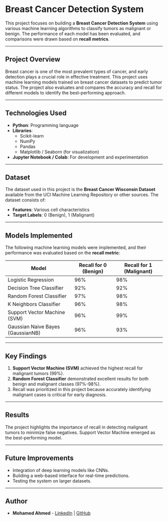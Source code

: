 # Breast Cancer Detection System

This project focuses on building a **Breast Cancer Detection System** using various machine learning algorithms to classify tumors as malignant or benign. The performance of each model has been evaluated, and comparisons were drawn based on **recall metrics**.

---

## Project Overview
Breast cancer is one of the most prevalent types of cancer, and early detection plays a crucial role in effective treatment. This project uses machine learning models trained on breast cancer datasets to predict tumor status. The project also evaluates and compares the accuracy and recall for different models to identify the best-performing approach.

---

## Technologies Used
- **Python**: Programming language
- **Libraries**: 
  - Scikit-learn
  - NumPy
  - Pandas
  - Matplotlib / Seaborn (for visualization)
- **Jupyter Notebook / Colab**: For development and experimentation

---

## Dataset
The dataset used in this project is the **Breast Cancer Wisconsin Dataset** available from the UCI Machine Learning Repository or other sources. The dataset consists of:
- **Features**: Various cell characteristics
- **Target Labels**: 0 (Benign), 1 (Malignant)

---

## Models Implemented
The following machine learning models were implemented, and their performance was evaluated based on the **recall metric**:

| **Model**                      | **Recall for 0 (Benign)** | **Recall for 1 (Malignant)** |
|--------------------------------|---------------------------|------------------------------|
| Logistic Regression            | 96%                       | 98%                          |
| Decision Tree Classifier       | 92%                       | 92%                          |
| Random Forest Classifier       | 97%                       | 98%                          |
| K Neighbors Classifier         | 96%                       | 98%                          |
| Support Vector Machine (SVM)   | 96%                       | 99%                          |
| Gaussian Naive Bayes (GaussianNB)| 96%                    | 93%                          |

---

## Key Findings
1. **Support Vector Machine (SVM)** achieved the highest recall for malignant tumors (99%).
2. **Random Forest Classifier** demonstrated excellent results for both benign and malignant classes (97%-98%).
3. Recall was prioritized in this project because accurately identifying malignant cases is critical for early diagnosis.

---

## Results
The project highlights the importance of recall in detecting malignant tumors to minimize false negatives. Support Vector Machine emerged as the best-performing model.

---

## Future Improvements
- Integration of deep learning models like CNNs.
- Building a web-based interface for real-time predictions.
- Testing the system on larger datasets.

---


## Author
- **Mohamed Ahmed** - [LinkedIn](https://www.linkedin.com/in/mohamed-elfikey/) | [GitHub](https://github.com/mohamedelfikey)

